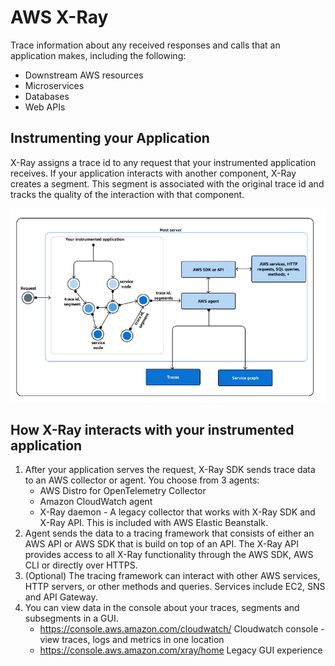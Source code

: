# AWS X-Ray

Trace information about any received responses and calls that an application makes, including the following:

- Downstream AWS resources
- Microservices
- Databases
- Web APIs

## Instrumenting your Application

X-Ray assigns a trace id to any request that your instrumented application receives.  If your application interacts with another component, X-Ray creates a segment.  This segment is associated with the original trace id and tracks the quality of the interaction with that component.

![alt text](images/trace.png)

## How X-Ray interacts with your instrumented application

1. After your application serves the request, X-Ray SDK sends trace data to an AWS collector or agent. You choose from 3 agents:
    - AWS Distro for OpenTelemetry Collector
    - Amazon CloudWatch agent
    - X-Ray daemon - A legacy collector that works with X-Ray SDK and X-Ray API. This is included with AWS Elastic Beanstalk.
2. Agent sends the data to a tracing framework that consists of either an AWS API or AWS SDK that is build on top of an API.  The X-Ray API provides access to all X-Ray functionality through the AWS SDK, AWS CLI or directly over HTTPS.
3. (Optional) The tracing framework can interact with other AWS services, HTTP servers, or other methods and queries. Services include EC2, SNS and API Gateway.
4. You can view data in the console about your traces, segments and subsegments in a GUI.
    -  https://console.aws.amazon.com/cloudwatch/ 
    Cloudwatch console - view traces, logs and metrics in one location
    -   https://console.aws.amazon.com/xray/home
    Legacy GUI experience

